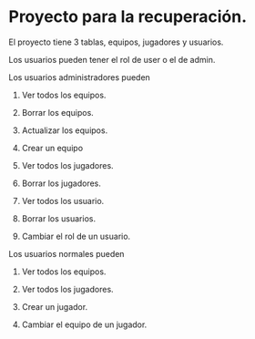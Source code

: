 # Proyecto para la recuperación.

El proyecto tiene 3 tablas, equipos, jugadores y usuarios.

Los usuarios pueden tener el rol de user o el de admin.

Los usuarios administradores pueden 

1. Ver todos los equipos.

1. Borrar los equipos.

1. Actualizar los equipos.

1. Crear un equipo

1. Ver todos los jugadores.

1. Borrar los jugadores.

1. Ver todos los usuario.

1. Borrar los usuarios.

1. Cambiar el rol de un usuario.

Los usuarios normales pueden 

1. Ver todos los equipos.

1. Ver todos los jugadores.

1. Crear un jugador.

1. Cambiar el equipo de un jugador.
